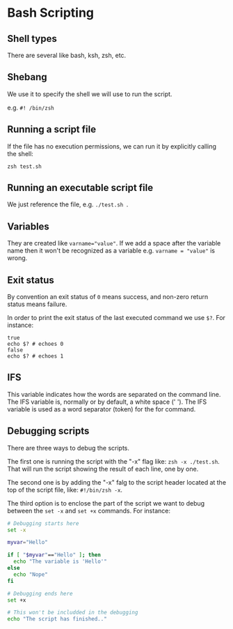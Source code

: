 # Bash Scripting

## Shell types

There are several like bash, ksh, zsh, etc.

## Shebang

We use it to specify the shell we will use to run the script.

e.g. `#! /bin/zsh`

## Running a script file

If the file has no execution permissions, we can run it by explicitly calling the shell:

```
zsh test.sh
```

## Running an executable script file

We just reference the file, e.g. `./test.sh `.

## Variables

They are created like `varname="value"`. If we add a space after the variable name then it won't be recognized as a variable e.g. `varname = "value"` is wrong.

## Exit status

By convention an exit status of `0` means success, and non-zero return status means failure.

In order to print the exit status of the last executed command we use `$?`. For instance:

```
true
echo $? # echoes 0
false
echo $? # echoes 1
```

## IFS

This variable indicates how the words are separated on the command line. The IFS variable is, normally or by default, a white space (' '). The IFS variable is used as a word separator (token) for the for command.

## Debugging scripts

There are three ways to debug the scripts.

The first one is running the script with the "-x" flag like: `zsh -x ./test.sh`. That will run the script showing the result of each line, one by one.

The second one is by adding the "-x" falg to the script header located at the top of the script file, like: `#!/bin/zsh -x`.

The third option is to enclose the part of the script we want to debug between the `set -x` and `set +x` commands. For instance:

```bash
# Debugging starts here
set -x

myvar="Hello"

if [ "$myvar"=="Hello" ]; then
  echo "The variable is 'Hello'"
else
  echo "Nope"
fi

# Debugging ends here
set +x

# This won't be includded in the debugging
echo "The script has finished.."
```
